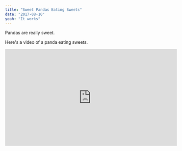```yaml
---
title: "Sweet Pandas Eating Sweets"
date: "2017-08-10"
yeah: "It works"
---
```


Pandas are really sweet.

Here's a video of a panda eating sweets.

<iframe width="560" height="315" src="https://www.youtube.com/embed/4n0xNbfJLR8" frameborder="0" allowfullscreen></iframe>
